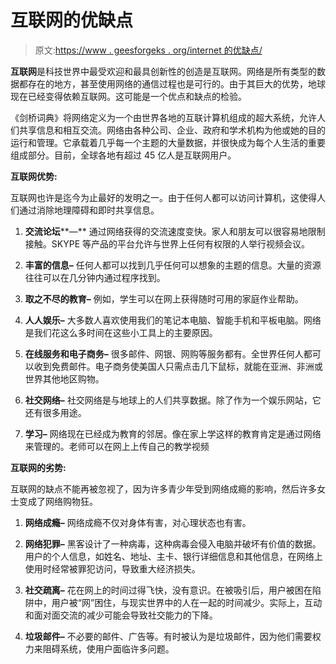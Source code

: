 # 互联网的优缺点

> 原文:[https://www . geesforgeks . org/internet 的优缺点/](https://www.geeksforgeeks.org/advantages-and-disadvantages-of-internet/)

**互联网**是科技世界中最受欢迎和最具创新性的创造是互联网。网络是所有类型的数据都存在的地方，甚至使用网络的通信过程也是可行的。由于其巨大的优势，地球现在已经变得依赖互联网。这可能是一个优点和缺点的检验。

《剑桥词典》将网络定义为一个由世界各地的互联计算机组成的超大系统，允许人们共享信息和相互交流。网络由各种公司、企业、政府和学术机构为他或她的目的运行和管理。它承载着几乎每一个主题的大量数据，并很快成为每个人生活的重要组成部分。目前，全球各地有超过 45 亿人是互联网用户。

**互联网优势:**

互联网也许是迄今为止最好的发明之一。由于任何人都可以访问计算机，这使得人们通过消除地理障碍和即时共享信息。

1.  **交流论坛****—**
    通过网络获得的交流速度变快。家人和朋友可以很容易地限制接触。SKYPE 等产品的平台允许与世界上任何有权限的人举行视频会议。

2.  **丰富的信息–**
    任何人都可以找到几乎任何可以想象的主题的信息。大量的资源往往可以在几分钟内通过程序找到。

3.  **取之不尽的教育–**
    例如，学生可以在网上获得随时可用的家庭作业帮助。

4.  **人人娱乐–**
    大多数人喜欢使用我们的笔记本电脑、智能手机和平板电脑。网络是我们花这么多时间在这些小工具上的主要原因。

5.  **在线服务和电子商务–**
    很多邮件、网银、网购等服务都有。全世界任何人都可以收到免费邮件。电子商务使美国人只需点击几下鼠标，就能在亚洲、非洲或世界其他地区购物。

6.  **社交网络–**
    社交网络是与地球上的人们共享数据。除了作为一个娱乐网站，它还有很多用途。

7.  **学习–**
    网络现在已经成为教育的邻居。像在家上学这样的教育肯定是通过网络来管理的。老师可以在网上上传自己的教学视频

**互联网的劣势:**

互联网的缺点不能再被忽视了，因为许多青少年受到网络成瘾的影响，然后许多女士变成了网络购物狂。

1.  **网络成瘾–**
    网络成瘾不仅对身体有害，对心理状态也有害。

2.  **网络犯罪–**
    黑客设计了一种病毒，这种病毒会侵入电脑并破坏有价值的数据。用户的个人信息，如姓名、地址、主卡、银行详细信息和其他信息，在网络上使用时经常被罪犯访问，导致重大经济损失。

3.  **社交疏离–**
    花在网上的时间过得飞快，没有意识。在被吸引后，用户被困在陷阱中，用户被“网”困住，与现实世界中的人在一起的时间减少。实际上，互动和面对面交流的减少可能会导致社交能力的下降。

4.  **垃圾邮件–**
    不必要的邮件、广告等。有时被认为是垃圾邮件，因为他们需要权力来阻碍系统，使用户面临许多问题。